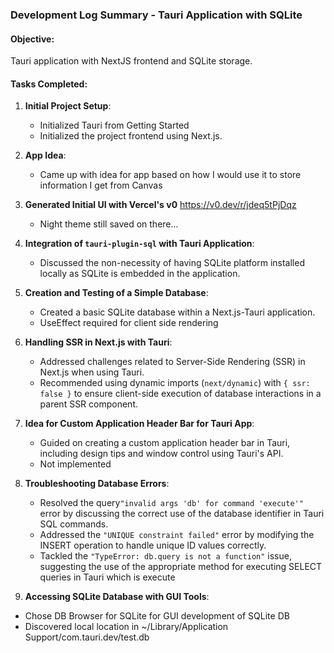 ### Development Log Summary - Tauri Application with SQLite

#### Objective:
Tauri application with NextJS frontend and SQLite storage.

#### Tasks Completed:

1. **Initial Project Setup**:
   - Initialized Tauri from Getting Started
   - Initialized the project frontend using Next.js.
  
2. **App Idea**:
   - Came up with idea for app based on how I would use it to store information I get from Canvas
  
3. **Generated Initial UI with Vercel's v0**
   https://v0.dev/r/jdeq5tPjDqz
   - Night theme still saved on there...

4. **Integration of `tauri-plugin-sql` with Tauri Application**:
   - Discussed the non-necessity of having SQLite platform installed locally as SQLite is embedded in the application.

5. **Creation and Testing of a Simple Database**:
   - Created a basic SQLite database within a Next.js-Tauri application.
   - UseEffect required for client side rendering

6. **Handling SSR in Next.js with Tauri**:
   - Addressed challenges related to Server-Side Rendering (SSR) in Next.js when using Tauri. 
   - Recommended using dynamic imports (`next/dynamic`) with `{ ssr: false }` to ensure client-side execution of database interactions in a parent SSR component.

7. **Idea for Custom Application Header Bar for Tauri App**:
   - Guided on creating a custom application header bar in Tauri, including design tips and window control using Tauri's API.
   - Not implemented

8. **Troubleshooting Database Errors**:
   - Resolved the query`"invalid args 'db' for command 'execute'"` error by discussing the correct use of the database identifier in Tauri SQL commands.
   - Addressed the `"UNIQUE constraint failed"` error by modifying the INSERT operation to handle unique ID values correctly.
   - Tackled the `"TypeError: db.query is not a function"` issue, suggesting the use of the appropriate method for executing SELECT queries in Tauri which is execute

9.  **Accessing SQLite Database with GUI Tools**:
   - Chose DB Browser for SQLite for GUI development of SQLite DB
   - Discovered local location in ~/Library/Application Support/com.tauri.dev/test.db